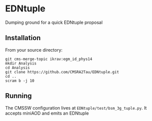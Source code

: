 # EDNtuple
Dumping ground for a quick EDNtuple proposal

## Installation

From your source directory:
```
git cms-merge-topic ikrav:egm_id_phys14
mkdir Analysis
cd Analysis
git clone https://github.com/CMSRA2Tau/EDNtuple.git
cd ..
scram b -j 10
```

## Running

The CMSSW configuration lives at `EDNtuple/test/bsm_3g_tuple.py`. It accepts
miniAOD and emits an EDNtuple
